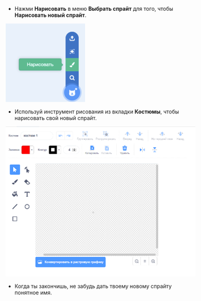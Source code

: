 - Нажми **Нарисовать** в меню **Выбрать спрайт** для того, чтобы **Нарисовать новый спрайт**.

![новый спрайт](images/new_sprite.png)

- Используй инструмент рисования из вкладки **Костюмы**, чтобы нарисовать свой новый спрайт.

![инструменты рисования](images/paint_tools.png)

- Когда ты закончишь, не забудь дать твоему новому спрайту понятное имя.